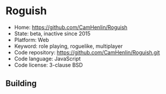 # Roguish

- Home: https://github.com/CamHenlin/Roguish
- State: beta, inactive since 2015
- Platform: Web
- Keyword: role playing, roguelike, multiplayer
- Code repository: https://github.com/CamHenlin/Roguish.git
- Code language: JavaScript
- Code license: 3-clause BSD

## Building
